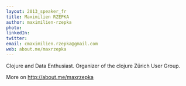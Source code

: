 ```yaml
---
layout: 2013_speaker_fr
title: Maximilien RZEPKA
author: maximilien-rzepka
photo:
linkedIn:
twitter:
email: cmaximilien.rzepka@gmail.com
web: about.me/maxrzepka
---
```


Clojure and Data Enthusiast. 
Organizer of the clojure Zürich User Group.

More on http://about.me/maxrzepka
